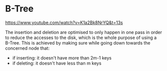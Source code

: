 # B-Tree
https://www.youtube.com/watch?v=K1a2Bk8NrYQ&t=13s

The insertion and deletion are optimised to only happen in one pass in order to reduce the accesses to the disk, which is the whole purpose of using a B-Tree.
This is achieved by making sure while going down towards the concerned node that:
- if inserting: it doesn't have more than 2m-1 keys
- if deleting: it doesn't have less than m keys